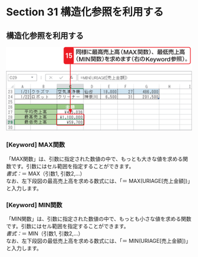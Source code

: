 # Section 31 構造化参照を利用する

## 構造化参照を利用する

![](008.png)

### [Keyword] MAX関数
「MAX関数」は、引数に指定された数値の中で、もっとも大きな値を求める関数です。引数にはセル範囲を指定することができます。  
<em>書式：</em>＝ MAX（引数1, 引数2,…）  
なお、左下段図の最高売上高を求める数式には、「＝ MAX(URIAGE[売上金額])」と入力します。

### [Keyword] MIN関数
「MIN関数」は、引数に指定された数値の中で、もっとも小さな値を求める関数です。引数にはセル範囲を指定することができます。  
<em>書式：</em>＝ MIN（引数1, 引数2,…）  
なお、左下段図の最低売上高を求める数式には、「＝ MIN(URIAGE[売上金額])」と入力します。
